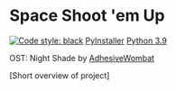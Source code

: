 # Space Shoot 'em Up

[![Code style: black](https://img.shields.io/badge/code%20style-black-000000.svg)](https://github.com/psf/black)
[PyInstaller](https://www.pyinstaller.org/)
[Python 3.9](https://www.python.org/downloads/)

OST: Night Shade by [AdhesiveWombat](https://www.youtube.com/c/AdhesiveWombat)

[Short overview of project]